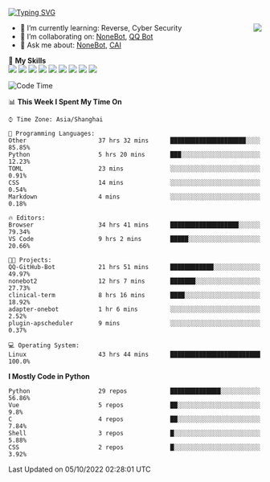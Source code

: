 [![Typing SVG](https://readme-typing-svg.herokuapp.com?size=25&duration=2500&color=8C43EA&vCenter=true&width=200&height=40&lines=Hi+there+%F0%9F%91%8B%F0%9F%8F%BB;I'm+yanyongyu)](https://git.io/typing-svg)

<a href="#">
  <img align="right" src="https://github-readme-stats.vercel.app/api?username=yanyongyu&count_private=true&show_icons=true&bg_color=15,f2f7fd,E0EAFC" />
</a>

- 🌱 I’m currently learning: Reverse, Cyber Security
- 👯 I’m collaborating on: [NoneBot](https://github.com/nonebot), [QQ Bot](https://github.com/Mrs4s/go-cqhttp)
- 💬 Ask me about: [NoneBot](https://github.com/nonebot), [CAI](https://github.com/cscs181/CAI)

🌟 **My Skills**  
![](https://img.shields.io/badge/-Python-3e74a2?style=flat-square&logo=Python&logoColor=fff)
![](https://img.shields.io/badge/-Node.js-339933?style=flat-square&logo=Node.js&logoColor=fff)
![](https://img.shields.io/badge/-Vue-4fc08d?style=flat-square&logo=Vue.js&logoColor=fff)
![](https://img.shields.io/badge/-React-2d98ce?style=flat-square&logo=React&logoColor=fff)
![](https://img.shields.io/badge/-Docker-2496ED?style=flat-square&logo=Docker&logoColor=fff)
![](https://img.shields.io/badge/-Linux-000000?style=flat-square&logo=Linux&logoColor=fff)
![](https://img.shields.io/badge/-MySQL-4479A1?style=flat-square&logo=MySQL&logoColor=fff)
![](https://img.shields.io/badge/-Redis-DC382D?style=flat-square&logo=Redis&logoColor=fff)
![](https://img.shields.io/badge/-MongoDB-47A248?style=flat-square&logo=MongoDB&logoColor=fff)

<!--START_SECTION:waka-->
![Code Time](http://img.shields.io/badge/Code%20Time-2%2C949%20hrs%201%20min-blue)

📊 **This Week I Spent My Time On** 

```text
⌚︎ Time Zone: Asia/Shanghai

💬 Programming Languages: 
Other                    37 hrs 32 mins      █████████████████████░░░░   85.85% 
Python                   5 hrs 20 mins       ███░░░░░░░░░░░░░░░░░░░░░░   12.23% 
TOML                     23 mins             ░░░░░░░░░░░░░░░░░░░░░░░░░   0.91% 
CSS                      14 mins             ░░░░░░░░░░░░░░░░░░░░░░░░░   0.54% 
Markdown                 4 mins              ░░░░░░░░░░░░░░░░░░░░░░░░░   0.18%

🔥 Editors: 
Browser                  34 hrs 41 mins      ███████████████████░░░░░░   79.34% 
VS Code                  9 hrs 2 mins        █████░░░░░░░░░░░░░░░░░░░░   20.66%

🐱‍💻 Projects: 
QQ-GitHub-Bot            21 hrs 51 mins      ████████████░░░░░░░░░░░░░   49.97% 
nonebot2                 12 hrs 7 mins       ███████░░░░░░░░░░░░░░░░░░   27.73% 
clinical-term            8 hrs 16 mins       ████░░░░░░░░░░░░░░░░░░░░░   18.92% 
adapter-onebot           1 hr 6 mins         ░░░░░░░░░░░░░░░░░░░░░░░░░   2.52% 
plugin-apscheduler       9 mins              ░░░░░░░░░░░░░░░░░░░░░░░░░   0.37%

💻 Operating System: 
Linux                    43 hrs 44 mins      █████████████████████████   100.0%

```

**I Mostly Code in Python** 

```text
Python                   29 repos            ██████████████░░░░░░░░░░░   56.86% 
Vue                      5 repos             ██░░░░░░░░░░░░░░░░░░░░░░░   9.8% 
C                        4 repos             ██░░░░░░░░░░░░░░░░░░░░░░░   7.84% 
Shell                    3 repos             █░░░░░░░░░░░░░░░░░░░░░░░░   5.88% 
CSS                      2 repos             █░░░░░░░░░░░░░░░░░░░░░░░░   3.92%

```



 Last Updated on 05/10/2022 02:28:01 UTC
<!--END_SECTION:waka-->
